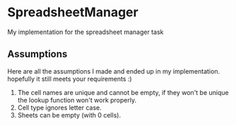 # SpreadsheetManager

My implementation for the spreadsheet manager task

## Assumptions

Here are all the assumptions I made and ended up in my implementation.
hopefully it still meets your requirements :)

1. The cell names are unique and cannot be empty, if they won't be unique the lookup function won't work properly.
2. Cell type ignores letter case.
3. Sheets can be empty (with 0 cells).